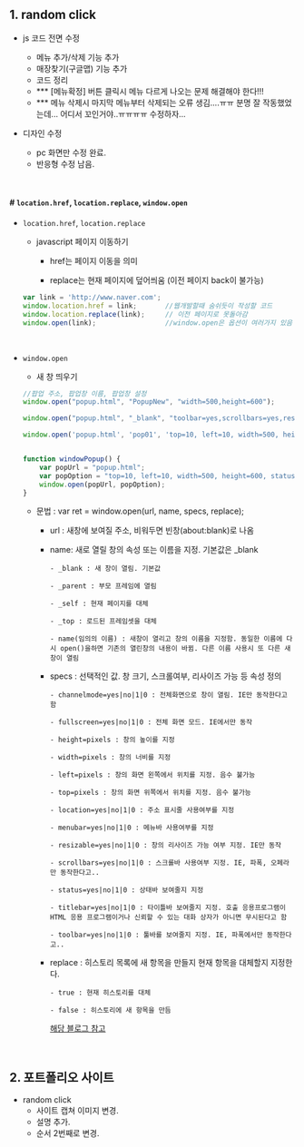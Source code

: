 ## 1. random click
- js 코드 전면 수정
  - 메뉴 추가/삭제 기능 추가
  - 매장찾기(구글맵) 기능 추가
  - 코드 정리
  - *** [메뉴확정] 버튼 클릭시 메뉴 다르게 나오는 문제 해결해야 한다!!!
  - *** 메뉴 삭제시 마지막 메뉴부터 삭제되는 오류 생김....ㅠㅠ 분명 잘 작동했었는데... 어디서 꼬인거야..ㅠㅠㅠㅠ 수정하자...
  
- 디자인 수정
  - pc 화면만 수정 완료.
  - 반응형 수정 남음.
  
<br/>

#### # `location.href`, `location.replace`, `window.open`
  - `location.href`, `location.replace`
    - javascript 페이지 이동하기
    
      - href는 페이지 이동을 의미 
      
      - replace는 현재 페이지에 덮어씌움 (이전 페이지 back이 불가능)
      
    ```javascript
    var link = 'http://www.naver.com';
    window.location.href = link;       //웹개발할때 숨쉬듯이 작성할 코드
    window.location.replace(link);     // 이전 페이지로 못돌아감
    window.open(link);                 //window.open은 옵션이 여러가지 있음
    ```
    <br/>
    
  - `window.open`
    - 새 창 띄우기
    
    ```javascript
    //팝업 주소, 팝업창 이름, 팝업창 설정
    window.open("popup.html", "PopupNew", "width=500,height=600");

    window.open("popup.html", "_blank", "toolbar=yes,scrollbars=yes,resizable=yes,top=500,left=500,width=400,height=400");

    window.open('popup.html', 'pop01', 'top=10, left=10, width=500, height=600, status=no, menubar=no, toolbar=no, resizable=no');


    function windowPopup() {
        var popUrl = "popup.html";
        var popOption = "top=10, left=10, width=500, height=600, status=no, menubar=no, toolbar=no, resizable=no";
        window.open(popUrl, popOption);
    }
    ```
    

    - 문법 : var ret = window.open(url, name, specs, replace);

      - url : 새창에 보여질 주소, 비워두면 빈창(about:blank)로 나옴

      - name: 새로 열릴 창의 속성 또는 이름을 지정. 기본값은 _blank
          ```
          - _blank : 새 창이 열림. 기본값

          - _parent : 부모 프레임에 열림

          - _self : 현재 페이지를 대체

          - _top : 로드된 프레임셋을 대체

          - name(임의의 이름) : 새창이 열리고 창의 이름을 지정함. 동일한 이름에 다시 open()을하면 기존의 열린창의 내용이 바뀜. 다른 이름 사용시 또 다른 새창이 열림
          ```



      - specs : 선택적인 값. 창 크기, 스크롤여부, 리사이즈 가능 등 속성 정의
          ```
          - channelmode=yes|no|1|0 : 전체화면으로 창이 열림. IE만 동작한다고 함

          - fullscreen=yes|no|1|0 : 전체 화면 모드. IE에서만 동작

          - height=pixels : 창의 높이를 지정

          - width=pixels : 창의 너비를 지정

          - left=pixels : 창의 화면 왼쪽에서 위치를 지정. 음수 불가능

          - top=pixels : 창의 화면 위쪽에서 위치를 지정. 음수 불가능

          - location=yes|no|1|0 : 주소 표시줄 사용여부를 지정

          - menubar=yes|no|1|0 : 메뉴바 사용여부를 지정

          - resizable=yes|no|1|0 : 창의 리사이즈 가능 여부 지정. IE만 동작

          - scrollbars=yes|no|1|0 : 스크롤바 사용여부 지정. IE, 파폭, 오페라만 동작한다고..

          - status=yes|no|1|0 : 상태바 보여줄지 지정

          - titlebar=yes|no|1|0 : 타이틀바 보여줄지 지정. 호출 응용프로그램이 HTML 응용 프로그램이거나 신뢰할 수 있는 대화 상자가 아니면 무시된다고 함

          - toolbar=yes|no|1|0 : 툴바를 보여줄지 지정. IE, 파폭에서만 동작한다고..
          ```


      - replace : 히스토리 목록에 새 항목을 만들지 현재 항목을 대체할지 지정한다. 
          ```
          - true : 현재 히스토리를 대체

          - false : 히스토리에 새 항목을 만듬
          ```

        [해당 블로그 참고](https://blog.naver.com/PostView.nhn?blogId=deersoul6662&logNo=221805875601)

<br/>

## 2. 포트폴리오 사이트
- random click
  - 사이트 캡쳐 이미지 변경.
  - 설명 추가.
  - 순서 2번째로 변경.

